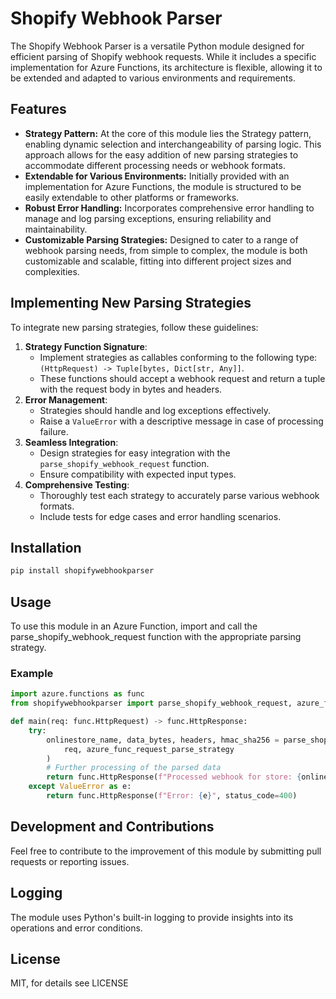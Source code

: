 # Shopify Webhook Parser
The Shopify Webhook Parser is a versatile Python module designed for efficient parsing of Shopify webhook requests. While it includes a specific implementation for Azure Functions, its architecture is flexible, allowing it to be extended and adapted to various environments and requirements.

## Features
- **Strategy Pattern:** At the core of this module lies the Strategy pattern, enabling dynamic selection and interchangeability of parsing logic. This approach allows for the easy addition of new parsing strategies to accommodate different processing needs or webhook formats.
- **Extendable for Various Environments:** Initially provided with an implementation for Azure Functions, the module is structured to be easily extendable to other platforms or frameworks.
- **Robust Error Handling:** Incorporates comprehensive error handling to manage and log parsing exceptions, ensuring reliability and maintainability.
- **Customizable Parsing Strategies:** Designed to cater to a range of webhook parsing needs, from simple to complex, the module is both customizable and scalable, fitting into different project sizes and complexities.

## Implementing New Parsing Strategies
To integrate new parsing strategies, follow these guidelines:
1. **Strategy Function Signature**:
    - Implement strategies as callables conforming to the following type: `(HttpRequest) -> Tuple[bytes, Dict[str, Any]]`.
    - These functions should accept a webhook request and return a tuple with the request body in bytes and headers.
2. **Error Management**:
    - Strategies should handle and log exceptions effectively.
    - Raise a `ValueError` with a descriptive message in case of processing failure.
3. **Seamless Integration**:
    - Design strategies for easy integration with the `parse_shopify_webhook_request` function.
    - Ensure compatibility with expected input types.
4. **Comprehensive Testing**:
    - Thoroughly test each strategy to accurately parse various webhook formats.
    - Include tests for edge cases and error handling scenarios.


## Installation
```bash
pip install shopifywebhookparser
```

## Usage
To use this module in an Azure Function, import and call the parse_shopify_webhook_request function with the appropriate parsing strategy.

### Example
```python
import azure.functions as func
from shopifywebhookparser import parse_shopify_webhook_request, azure_func_request_parse_strategy

def main(req: func.HttpRequest) -> func.HttpResponse:
    try:
        onlinestore_name, data_bytes, headers, hmac_sha256 = parse_shopify_webhook_request(
            req, azure_func_request_parse_strategy
        )
        # Further processing of the parsed data
        return func.HttpResponse(f"Processed webhook for store: {onlinestore_name}", status_code=200)
    except ValueError as e:
        return func.HttpResponse(f"Error: {e}", status_code=400)

```
## Development and Contributions
Feel free to contribute to the improvement of this module by submitting pull requests or reporting issues.

## Logging
The module uses Python's built-in logging to provide insights into its operations and error conditions.

## License
MIT, for details see LICENSE

